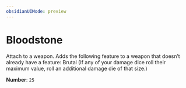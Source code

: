 ```yaml
---
obsidianUIMode: preview
---
```

# Bloodstone

Attach to a weapon. Adds the following feature to a weapon that doesn’t already have a feature: Brutal (If any of your damage dice roll their maximum value, roll an additional damage die of that size.)

**Number**: `25`